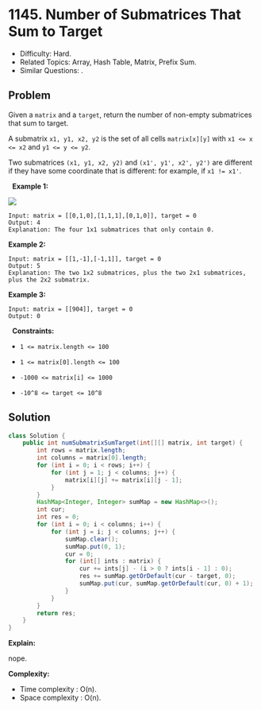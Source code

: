 # 1145. Number of Submatrices That Sum to Target

- Difficulty: Hard.
- Related Topics: Array, Hash Table, Matrix, Prefix Sum.
- Similar Questions: .

## Problem

Given a ```matrix``` and a ```target```, return the number of non-empty submatrices that sum to target.

A submatrix ```x1, y1, x2, y2``` is the set of all cells ```matrix[x][y]``` with ```x1 <= x <= x2``` and ```y1 <= y <= y2```.

Two submatrices ```(x1, y1, x2, y2)``` and ```(x1', y1', x2', y2')``` are different if they have some coordinate that is different: for example, if ```x1 != x1'```.

 
**Example 1:**

![](https://assets.leetcode.com/uploads/2020/09/02/mate1.jpg)

```
Input: matrix = [[0,1,0],[1,1,1],[0,1,0]], target = 0
Output: 4
Explanation: The four 1x1 submatrices that only contain 0.
```

**Example 2:**

```
Input: matrix = [[1,-1],[-1,1]], target = 0
Output: 5
Explanation: The two 1x2 submatrices, plus the two 2x1 submatrices, plus the 2x2 submatrix.
```

**Example 3:**

```
Input: matrix = [[904]], target = 0
Output: 0
```

 
**Constraints:**


	
- ```1 <= matrix.length <= 100```
	
- ```1 <= matrix[0].length <= 100```
	
- ```-1000 <= matrix[i] <= 1000```
	
- ```-10^8 <= target <= 10^8```



## Solution

```java
class Solution {
    public int numSubmatrixSumTarget(int[][] matrix, int target) {
        int rows = matrix.length;
        int columns = matrix[0].length;
        for (int i = 0; i < rows; i++) {
            for (int j = 1; j < columns; j++) {
                matrix[i][j] += matrix[i][j - 1];
            }
        }
        HashMap<Integer, Integer> sumMap = new HashMap<>();
        int cur;
        int res = 0;
        for (int i = 0; i < columns; i++) {
            for (int j = i; j < columns; j++) {
                sumMap.clear();
                sumMap.put(0, 1);
                cur = 0;
                for (int[] ints : matrix) {
                    cur += ints[j] - (i > 0 ? ints[i - 1] : 0);
                    res += sumMap.getOrDefault(cur - target, 0);
                    sumMap.put(cur, sumMap.getOrDefault(cur, 0) + 1);
                }
            }
        }
        return res;
    }
}
```

**Explain:**

nope.

**Complexity:**

* Time complexity : O(n).
* Space complexity : O(n).
